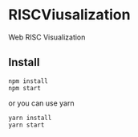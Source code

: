# RISCViusalization
Web RISC Visualization

## Install
```
npm install
npm start
```
or you can use yarn
```
yarn install
yarn start
```
